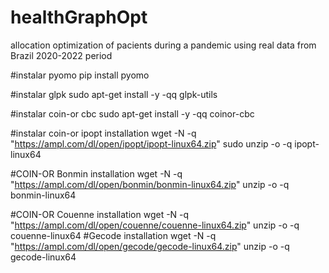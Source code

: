 # healthGraphOpt
allocation optimization of pacients during a pandemic using real data from Brazil 2020-2022 period

#instalar pyomo
pip install pyomo

#instalar glpk
sudo apt-get install -y -qq glpk-utils

#instalar coin-or cbc
sudo apt-get install -y -qq coinor-cbc

#instalar coin-or ipopt installation
wget -N -q "https://ampl.com/dl/open/ipopt/ipopt-linux64.zip"
sudo unzip -o -q ipopt-linux64

#COIN-OR Bonmin installation
wget -N -q "https://ampl.com/dl/open/bonmin/bonmin-linux64.zip"
unzip -o -q bonmin-linux64

#COIN-OR Couenne installation
wget -N -q "https://ampl.com/dl/open/couenne/couenne-linux64.zip"
unzip -o -q couenne-linux64
#Gecode installation
wget -N -q "https://ampl.com/dl/open/gecode/gecode-linux64.zip"
unzip -o -q gecode-linux64